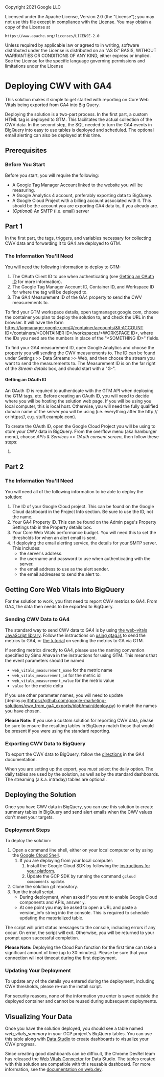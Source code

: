 Copyright 2021 Google LLC

Licensed under the Apache License, Version 2.0 (the "License");
you may not use this file except in compliance with the License.
You may obtain a copy of the License at

    https://www.apache.org/licenses/LICENSE-2.0

Unless required by applicable law or agreed to in writing, software
distributed under the License is distributed on an "AS IS" BASIS,
WITHOUT WARRANTIES OR CONDITIONS OF ANY KIND, either express or implied.
See the License for the specific language governing permissions and
limitations under the License

# Deploying CWV with GA4

This solution makes it simple to get started with reporting on Core Web Vitals 
being exported from GA4 into Big Query.

Deploying the solution is a two-part process. In the first part, a custom HTML
tag is deployed to GTM. This facilitates the actual collection of the CWV data.
In the second step, the SQL needed to turn the GA4 events in BigQuery into easy
to use tables is deployed and scheduled. The optional email alerting can also be
deployed at this time.

## Prerequisites

### Before You Start

Before you start, you will require the following:

-   A Google Tag Manager Account linked to the website you will be measuring.
-   A Google Analytics 4 account, preferably exporting data to BigQuery.
-   A Google Cloud Project with a billing account associated with it. This
    should be the account you are exporting GA4 data to, if you already are.
-   (_Optional_) An SMTP (i.e. email) server 

## Part 1

In the first part, the tags, triggers, and variables necessary for collecting
CWV data and forwarding it to GA4 are deployed to GTM.

### The Information You'll Need

You will need the following information to deploy to GTM:

1.  The OAuth Client ID to use when authenticating (see [Getting an
    OAuth ID](#getting-an-oauth-id) for more information).
1.  The Google Tag Manager Account ID, Container ID, and Workspace ID
    for where the tag will be deployed to.
1.  The GA4 Measurement ID of the GA4 property to send the CWV
    measurements to.

To find your GTM workspace details, open tagmanager.google.com, choose the
container you plan to deploy the solution to, and check the URL in the browser.
It will have the form
https://tagmanager.google.com/#/container/accounts/&lt;ACCOUNT
ID&gt;/containers/&lt;CONTAINER ID&gt;/workspaces/&lt;WORKSPACE ID&gt;, where
the IDs you need are the numbers in place of the "&lt;SOMETHING ID&gt;" fields.

To find your GA4 measurement ID, open Google Analytics and choose the property
you will sending the CWV measurements to. The ID can be found under Settings >>
Data Streams >> Web, and then choose the stream you want to send the measurements
to. The Measurement ID is on the far right of the _Stream details_ box, and
should start with a "G-".

#### Getting an OAuth ID

An OAuth ID is required to authenticate with the GTM API when deploying the GTM
tags, etc. Before creating an OAuth ID, you will need to decide where you will
be hosting the solution web page. If you will be using you local computer, this
is local host. Otherwise, you will need the fully qualified domain name of the
server you will be using (i.e. everything after the http:// or https://, e.g.
stuff.example.com).

To create the OAuth ID, open the Google Cloud Project you will be using to store
your CWV data in BigQuery. From the overflow menu (aka hamburger menu), choose
_APIs & Services_ >> _OAuth consent screen_, then follow these steps:

1. 

## Part 2

### The Information You'll Need

You will need all of the following information to be able to deploy the 
solution:

1.  The ID of your Google Cloud project. This can be found on the Google Cloud 
    dashboard in the Project Info section. Be sure to use the ID, not the name.
1.  Your GA4 Property ID. This can be found on the Admin page's Property 
    Settings tab in the Property details box.
1.  Your Core Web Vitals performance budget. You will need this to set the 
    thresholds for when an alert email is sent.
1.  If deploying the email alerting service, the details for your SMTP server. 
This includes:
    +   the server's address.
    +   the username and password to use when authenticating with the server.
    +   the email address to use as the alert sender.
    +   the email addresses to send the alert to.
    
## Getting Core Web Vitals into BigQuery

For the solution to work, you first need to report CWV metrics to
GA4. From GA4, the data then needs to be exported to BigQuery.

### Sending CWV Data to GA4

The standard way to send CWV data to GA4 is by using 
[the web-vitals JavaScript library](https://github.com/GoogleChrome/web-vitals).
Follow the instructions on 
[using gtag.js](https://github.com/GoogleChrome/web-vitals#using-gtagjs-google-analytics-4) 
to send the metrics to GA4, or 
[the tutorial](https://www.simoahava.com/analytics/track-core-web-vitals-in-ga4-with-google-tag-manager/) 
on sending the metrics to GA via GTM.

If sending metrics directly to GA4, please use the naming convention specified
by Simo Ahava in the instructions for using GTM. This means that the event
parameters should be named

* `web_vitals_measurement_name` for the metric name
* `web_vitals_measurement_id` for the metric id
* `web_vitals_measurement_value` for the metric value
* `value` for the metric delta

If you use other parameter names, you will need to update [deploy.py])https://github.com/google-marketing-solutions/cwv_from_ga4_exports/blob/main/deploy.py)
to match the names you have chosen.

**Please Note:** If you use a custom solution for reporting CWV data, please be
sure to ensure the resulting tables in BigQuery match those that would be 
present if you were using the standard reporting.

### Exporting CWV Data to BigQuery

To export the CWV data to BigQuery, follow the 
[directions](https://support.google.com/analytics/answer/9358801) in the GA4 
documentation. 

When you are setting up the export, you _must_ select the daily option. The 
daily tables are used by the solution, as well as by the standard dashboards. 
The streaming (a.k.a. intraday) tables are optional.

## Deploying the Solution

Once you have CWV data in BigQuery, you can use this solution to create summary
tables in BigQuery and send alert emails when the CWV values don't meet your 
targets.

### Deployment Steps

To deploy the solution:

1.  Open a command line shell, either on your local computer or by using the 
    [Google Cloud Shell](https://cloud.google.com/shell).
    1.  If you are deploying from your local computer:
        1.  Install the Google Cloud SDK by following the 
            [instructions for your platform](https://cloud.google.com/sdk/docs/install).
        1.  Update the GCP SDK by running the command `gcloud components update`.
1.  Clone the solution git repository.
1.  Run the install script.
    +   During deployment, when asked if you want to enable Google Cloud 
        components and APIs, answer `y`.
    +   At one point you may be asked to open a URL and paste a version_info 
        string into the console. This is required to schedule updating the 
        materialized table.

The script will print status messages to the console, including errors if any
occur. On error, the script will exit. Otherwise, you will be returned to your 
prompt upon successful completion.

**Please Note:** Deploying the Cloud Run function for the first time can take a
significant amount of time (up to 30 minutes). Please be sure that your 
connection will not timeout during the first deployment.

### Updating Your Deployment

To update any of the details you entered during the deployment, including CWV 
thresholds, please re-run the install script. 

For security reasons, none of the
information you enter is saved outside the deployed container and cannot be 
reused during subsequent deployments.

## Visualizing Your Data

Once you have the solution deployed, you should see a table named 
_web_vitals_summary_ in your GCP project's BigQuery tables. You can use this 
table along with [Data Studio](https://datastudio.google.com/) to create 
dashboards to visualize your CWV progress.

Since creating good dashboards can be difficult, the Chrome DevRel team has 
released the [Web Vitals Connector](https://goo.gle/web-vitals-connector) for 
Data Studio. The tables created with this solution are compatible with this 
reusable dashboard. For more information, see the 
[documentation on web.dev](https://web.dev/vitals-ga4/#using-the-web-vitals-connector).
